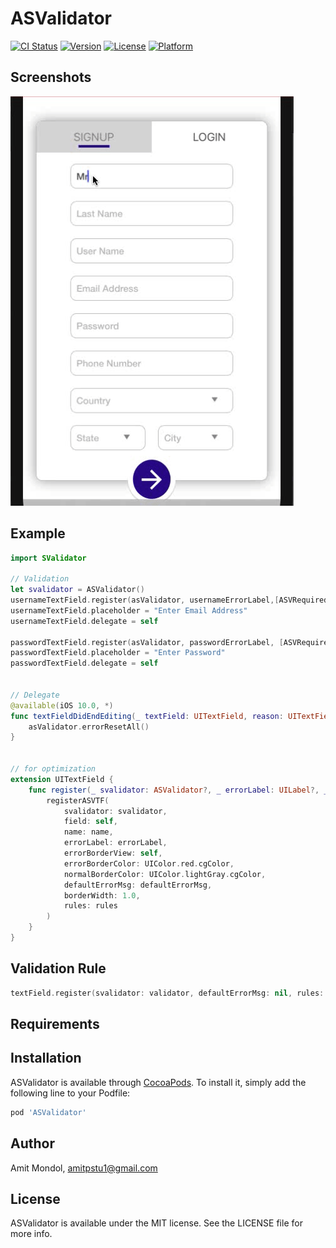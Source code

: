 # ASValidator

[![CI Status](https://img.shields.io/travis/amitpstu1@gmail.com/ASValidator.svg?style=flat)](https://travis-ci.org/amitpstu1@gmail.com/ASValidator)
[![Version](https://img.shields.io/cocoapods/v/ASValidator.svg?style=flat)](https://cocoapods.org/pods/ASValidator)
[![License](https://img.shields.io/cocoapods/l/ASValidator.svg?style=flat)](https://cocoapods.org/pods/ASValidator)
[![Platform](https://img.shields.io/cocoapods/p/ASValidator.svg?style=flat)](https://cocoapods.org/pods/ASValidator)

Screenshots
---------
![ASValidator Screenshots](https://raw.githubusercontent.com/amitcse6/ASValidator/master/asvalidator_screenshot.gif)

## Example

```swift
import SValidator

// Validation
let svalidator = ASValidator()
usernameTextField.register(asValidator, usernameErrorLabel,[ASVRequiredRule(), ASVMailRule()], "User name")
usernameTextField.placeholder = "Enter Email Address"
usernameTextField.delegate = self
        
passwordTextField.register(asValidator, passwordErrorLabel, [ASVRequiredRule(), ASVMinLengthRule(6)], "Password")
passwordTextField.placeholder = "Enter Password"
passwordTextField.delegate = self


// Delegate
@available(iOS 10.0, *)
func textFieldDidEndEditing(_ textField: UITextField, reason: UITextFieldDidEndEditingReason) {
    asValidator.errorResetAll()
}


// for optimization
extension UITextField {
    func register(_ svalidator: ASValidator?, _ errorLabel: UILabel?, _ rules: [ASVRule]?, _ name: String? = nil, _ defaultErrorMsg: String? = nil) {
        registerASVTF(
            svalidator: svalidator,
            field: self,
            name: name,
            errorLabel: errorLabel,
            errorBorderView: self,
            errorBorderColor: UIColor.red.cgColor,
            normalBorderColor: UIColor.lightGray.cgColor,
            defaultErrorMsg: defaultErrorMsg,
            borderWidth: 1.0,
            rules: rules
        )
    }
}
```

## Validation Rule

```swift
textField.register(svalidator: validator, defaultErrorMsg: nil, rules: [ASVRequiredRule(nil), ASVMinLengthRule(2), ASVMaxLengthRule(5, nil)])
```


## Requirements

## Installation

ASValidator is available through [CocoaPods](https://cocoapods.org). To install
it, simply add the following line to your Podfile:

```ruby
pod 'ASValidator'
```

## Author

Amit Mondol, amitpstu1@gmail.com

## License

ASValidator is available under the MIT license. See the LICENSE file for more info.
